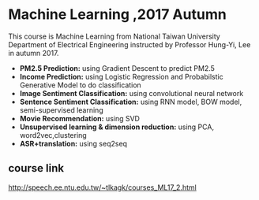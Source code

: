 # Machine Learning ,2017 Autumn
This course is Machine Learning from National Taiwan University Department of Electrical Engineering instructed by Professor Hung-Yi, Lee in autumn 2017.
* **PM2.5 Prediction:** using Gradient Descent to predict PM2.5
* **Income Prediction:** using Logistic Regression and Probabilstic Generative Model to do classification
* **Image Sentiment Classification:** using convolutional neural network 
* **Sentence Sentiment Classification:** using RNN model, BOW model, semi-supervised learning
* **Movie Recommendation:**  using SVD
* **Unsupervised learning & dimension reduction:** using PCA, word2vec,clustering
* **ASR+translation:** using seq2seq 

## course link
<http://speech.ee.ntu.edu.tw/~tlkagk/courses_ML17_2.html>


